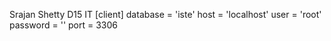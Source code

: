 Srajan Shetty
D15 IT
[client]
database = 'iste'
host = 'localhost'
user = 'root'
password = ''
port = 3306

